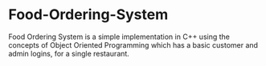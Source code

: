 # Food-Ordering-System

Food Ordering System is a simple implementation in C++ using the concepts of Object Oriented Programming which has a basic customer and admin logins, for a single restaurant. 
